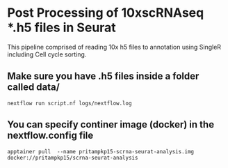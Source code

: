 # Post Processing of 10xscRNAseq *.h5 files in Seurat
This pipeline comprised of reading 10x h5 files to annotation using SingleR including Cell cycle sorting.

## Make sure you have .h5 files inside a folder called data/
```
nextflow run script.nf logs/nextflow.log
```
## You can specify continer image (docker) in the nextflow.config file
```
apptainer pull  --name pritampkp15-scrna-seurat-analysis.img  docker://pritampkp15/scrna-seurat-analysis
```
